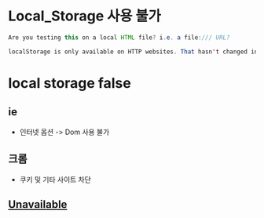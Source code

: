 # Local_Storage 사용 불가
```java
Are you testing this on a local HTML file? i.e. a file:/// URL?

localStorage is only available on HTTP websites. That hasn't changed in IE9 Dev Preview.
```


# local storage false
## ie
* 인터넷 옵션 -> Dom 사용 불가

## 크롬
* 쿠키 및 기타 사이트 차단


## [Unavailable](https://wiki.almworks.com/display/strcloud/Local+Storage+Unavailable)
